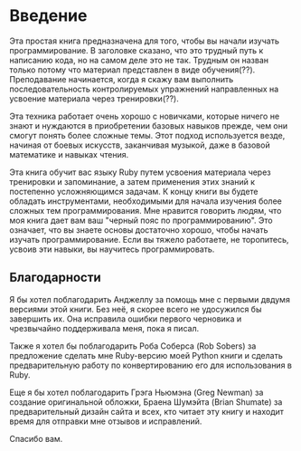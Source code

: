 # Введение
Эта простая книга предназначена для того, чтобы вы начали изучать программирование. В заголовке сказано, что это трудный путь к написанию кода, но на самом деле это не так. Трудным он назван только потому что материал представлен в виде обучения(??).
Преподавание начинается, когда я скажу вам выполнить последовательность контролируемых упражнений направленных на усвоение материала через тренировки(??).

Эта техника работает очень хорошо с новичками, которые ничего не знают и нуждаются в приобретении базовых навыков прежде, чем они смогут понять более сложные темы. Этот подход используется везде, начиная от боевых искусств, заканчивая музыкой, даже в базовой математике и навыках чтения.

Эта книга обучит вас языку Ruby путем усвоения материала через тренировки и запоминание, а затем применения этих знаний к постепенно усложняющимся задачам. К концу книги вы будете обладать инструментами, необходимыми для начала изучения более сложных тем программирования. Мне нравится говорить людям, что моя книга дает вам ваш "черный пояс по программированию".
Это означает, что вы знаете основы достаточно хорошо, чтобы начать изучать программирование.
Если вы тяжело работаете, не торопитесь, усвоив эти навыки, вы научитесь программировать.


## Благодарности
Я бы хотел поблагодарить Анджеллу за помощь мне с первыми двдумя версиями этой книги. Без неё, я скорее всего не удосужился бы завершить их. Она исправила ошибки первого черновика и чрезвычайно поддерживала меня, пока я писал.

Также я хотел бы поблагодарить Роба Соберса (Rob Sobers) за предложение сделать мне Ruby-версию моей Python книги и сделать предварительную работу по конвертированию его для использования в Ruby.

Еще я бы хотел поблагодарить Грэга Ньюмэна (Greg Newman) за создание оригинальной обложки, Браена Шумэйта (Brian Shumate) за предварительный дизайн сайта и всех, кто читает эту книгу и находит время для отправки мне отзывов и исправлений.

Спасибо вам.
